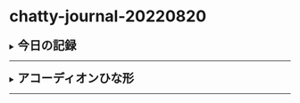 # chatty-journal-20220820

<details>
<summary><h2 style="display:inline">今日の記録</h2></summary>
 <h3>素に近いHMTL基礎勉強用のgithubリポジトリをつくってみる</h3>
 <ol>
  <li>素に近いHTML勉強はなぜ必要か</li>
  <li>目的</li>
  <li>手順</li>
  <li>試作品</li>
  <li>次の課題</li>
 </ol>
</details>


<hr/>
<details>
<summary><h2 style="display:inline">アコーディオンひな形</h2></summary>
 <h3>タイトル</h3>
 <ol>
  <li>番号付きリスト</li>
  <li></li>
 </ol>
 <ul>
  <li>記号付きリスト</li>
  <li></li>
 </ul>
 <p>画像の利用</p>
 <div><img style="width:300px" src="images/oniyama-tonbo.jpg"></div>
</details>

<hr/>


